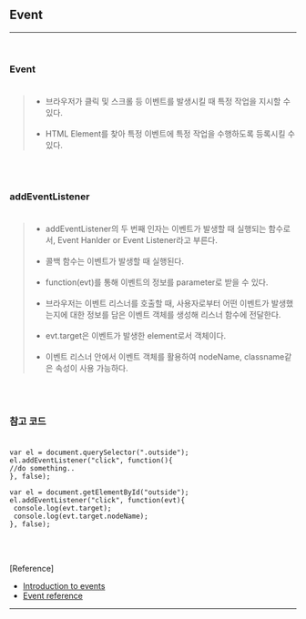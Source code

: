 Event
-----

---

<br>

### Event<br><br>

> -	브라우저가 클릭 및 스크롤 등 이벤트를 발생시킬 때 특정 작업을 지시할 수 있다.<br><br>
> -	HTML Element를 찾아 특정 이벤트에 특정 작업을 수행하도록 등록시킬 수 있다.

<br><br>

### addEventListener<br><br>

> -	addEventListener의 두 번째 인자는 이벤트가 발생할 때 실행되는 함수로서, Event Hanlder or Event Listener라고 부른다.<br><br>
> -	콜백 함수는 이벤트가 발생할 때 실행된다.<br><br>
> -	function(evt)를 통해 이벤트의 정보를 parameter로 받을 수 있다.<br><br>
> -	브라우저는 이벤트 리스너를 호출할 때, 사용자로부터 어떤 이벤트가 발생했는지에 대한 정보를 담은 이벤트 객체를 생성해 리스너 함수에 전달한다.<br><br>
> -	evt.target은 이벤트가 발생한 element로서 객체이다.<br><br>
> -	이벤트 리스너 안에서 이벤트 객체를 활용하여 nodeName, classname같은 속성이 사용 가능하다.

<br><br>

### 참고 코드<br><br>

```
var el = document.querySelector(".outside");
el.addEventListener("click", function(){
//do something..
}, false);

var el = document.getElementById("outside");
el.addEventListener("click", function(evt){
 console.log(evt.target);
 console.log(evt.target.nodeName);
}, false);
```

<br><br>

[Reference]

-	[Introduction to events](https://developer.mozilla.org/en-US/docs/Learn/JavaScript/Building_blocks/Events#Event_handler_properties)<br>
-	[Event reference](https://developer.mozilla.org/en-US/docs/Web/Events)

---
